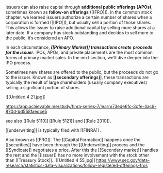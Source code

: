 Issuers can also raise capital through **additional public offerings (APOs)**, sometimes known as **follow-on offerings** ([[FRO]]). In the common stock chapter, we learned issuers authorize a certain number of shares when a corporation is formed ([[IPO]]), but usually sell a portion of those shares. This allows the issuer to raise additional capital by selling more shares at a later date. If a company has stock outstanding and decides to sell more to the public, it’s considered an APO.

In each circumstance, _**[[Primary Market]] transactions create proceeds for the issuer**_. IPOs, APOs, and private placements are the most common forms of primary market sales. In the next section, we’ll dive deeper into the IPO process.

Sometimes new shares are offered to the public, but the proceeds do not go to the issuer.
Known as **[[secondary offerings]]**, these transactions are typically the result of large shareholders (usually company executives) selling a significant portion of shares.

![[Untitled 4 21.jpg]]

https://app.achievable.me/study/finra-series-7/learn/73ede6fc-3dfe-4ac9-870d-bd558faedce5


see also [[Rule 5110]] [[Rule 5121]] and [[Rule 2310]].

[[underwriting]] is typically filed with [[FINRA]] .

Also known as [[FRO]]. The [[Capital Formation]] happens once the [[securities]] have been through the [[Underwriting]] process and the [[Syndicate]] negotiates a price. After this the [[Secondary market]] handles the rest and the [[Issuer]] has no more involvement with the stock other than [[Treasury Stock]].
![[Untitled 4 55.jpg]]
https://www.sec.gov/data-research/statistics-data-visualizations/follow-registered-offerings-fros